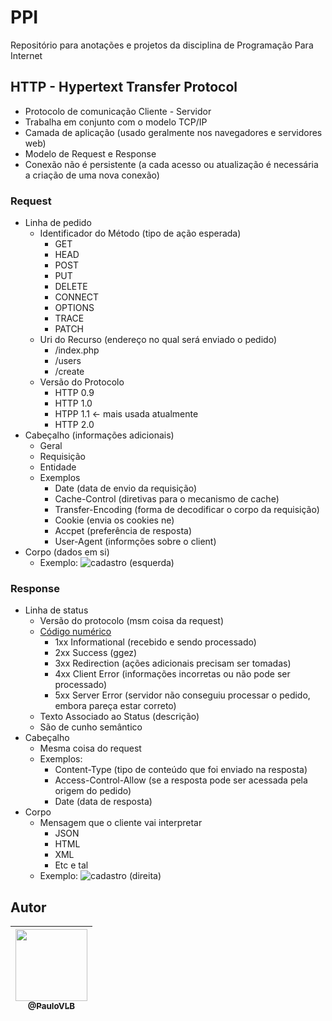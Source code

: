 # PPI

Repositório para anotações e projetos da disciplina de Programação Para Internet

## HTTP - Hypertext Transfer Protocol
- Protocolo de comunicação Cliente - Servidor
- Trabalha em conjunto com o modelo TCP/IP
- Camada de aplicação (usado geralmente nos navegadores e servidores web) 
- Modelo de Request e Response
- Conexão não é persistente (a cada acesso ou atualização é necessária a criação de uma nova conexão)

### Request
- Linha de pedido
    - Identificador do Método (tipo de ação esperada)
        - GET
        - HEAD
        - POST
        - PUT
        - DELETE
        - CONNECT
        - OPTIONS
        - TRACE
        - PATCH
    - Uri do Recurso (endereço no qual será enviado o pedido)
        - /index.php
        - /users
        - /create
    - Versão do Protocolo
        - HTTP 0.9
        - HTTP 1.0
        - HTPP 1.1 <- mais usada atualmente
        - HTTP 2.0
- Cabeçalho (informações adicionais)
    - Geral 
    - Requisição
    - Entidade
    - Exemplos
        - Date (data de envio da requisição)
        - Cache-Control (diretivas para o mecanismo de cache)
        - Transfer-Encoding (forma de decodificar o corpo da requisição)
        - Cookie (envia os cookies ne)
        - Accpet (preferência de resposta)
        - User-Agent (informções sobre o client)
- Corpo (dados em si)
    - Exemplo:
    ![cadastro](https://user-images.githubusercontent.com/31678236/104346362-16632000-54de-11eb-8056-63286389d11f.png)
    (esquerda)

### Response
- Linha de status
    - Versão do protocolo (msm coisa da request)
    - [Código numérico](https://developer.mozilla.org/pt-PT/docs/Web/HTTP/Status) 
        - 1xx Informational (recebido e sendo processado)
        - 2xx Success (ggez)
        - 3xx Redirection (ações adicionais precisam ser tomadas)
        - 4xx Client Error (informações incorretas ou não pode ser processado)
        - 5xx Server Error (servidor não conseguiu processar o pedido, embora pareça estar correto)
    - Texto Associado ao Status (descrição)
    - São de cunho semântico
- Cabeçalho
    - Mesma coisa do request
    - Exemplos: 
        - Content-Type (tipo de conteúdo que foi enviado na resposta)
        - Access-Control-Allow (se a resposta pode ser acessada pela origem do pedido)
        - Date (data de resposta)
- Corpo 
    - Mensagem que o cliente vai interpretar
        - JSON
        - HTML
        - XML
        - Etc e tal
    - Exemplo:
    ![cadastro](https://user-images.githubusercontent.com/31678236/104346362-16632000-54de-11eb-8056-63286389d11f.png)
    (direita)

## Autor
[<img src="https://avatars3.githubusercontent.com/u/31678236?s=400&v=4" width=115><br><sub>@PauloVLB</sub>](https://github.com/PauloVLB) | 
| :---: |